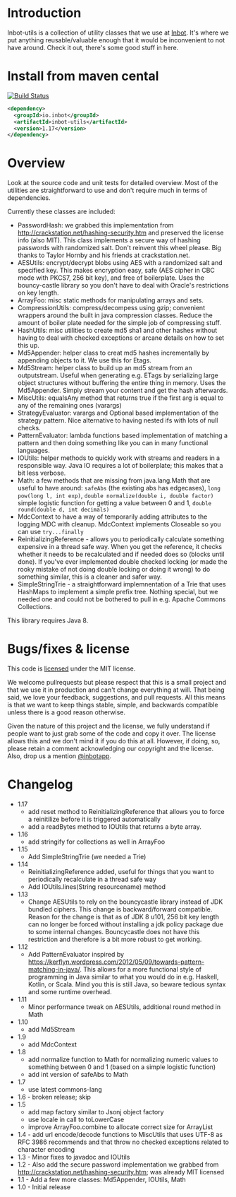 # Introduction

Inbot-utils is a collection of utility classes that we use at [Inbot](http://inbot.io). It's where we put anything reusable/valuable enough that it would be inconvenient to not have around. Check it out, there's some good stuff in here.

# Install from maven cental

[![Build Status](https://travis-ci.org/Inbot/inbot-utils.svg?branch=master)](https://travis-ci.org/Inbot/inbot-utils)

```xml
<dependency>
  <groupId>io.inbot</groupId>
  <artifactId>inbot-utils</artifactId>
  <version>1.17</version>
</dependency>
```

# Overview

Look at the source code and unit tests for detailed overview. Most of the utilities are straightforward to use and don't require much in terms of dependencies.

Currently these classes are included:

- PasswordHash: we grabbed this implementation from http://crackstation.net/hashing-security.htm and preserved the license info (also MIT). This class implements a secure way of hashing passwords with randomized salt. Don't reinvent this wheel please. Big thanks to Taylor Hornby and his friends at crackstation.net.
- AESUtils: encrypt/decrypt blobs using AES with a randomized salt and specified key. This makes encryption easy, safe (AES cipher in CBC mode with PKCS7, 256 bit key), and free of boilerplate. Uses the bouncy-castle library so you don't have to deal with Oracle's restrictions on key length.
- ArrayFoo: misc static methods for manipulating arrays and sets.
- CompressionUtils: compress/decompess using gzip; convenient wrappers around the built in java compression classes. Reduce the amount of boiler plate needed for the simple job of compressing stuff.
- HashUtils: misc utilities to create md5 sha1 and other hashes without having to deal with checked exceptions or arcane details on how to set this up.
- Md5Appender: helper class to creat md5 hashes incrementally by appending objects to it. We use this for Etags.
- Md5Stream: helper class to build up an md5 stream from an outputstream. Useful when generating e.g. ETags by serializing large object structures without buffering the entire thing in memory. Uses the Md5Appender. Simply stream your content and get the hash afterwards.
- MiscUtils: equalsAny method that returns true if the first arg is equal to any of the remaining ones (varargs)
- StrategyEvaluator: varargs and Optional based implementation of the strategy pattern. Nice alternative to having nested ifs with lots of null checks.
- PatternEvaluator: lambda functions based implementation of matching a pattern and then doing something like you can in many functional languages.
- IOUtils: helper methods to quickly work with streams and readers in a responsible way. Java IO requires a lot of boilerplate; this makes that a bit less verbose.
- Math: a few methods that are missing from java.lang.Math that are useful to have around: `safeAbs` (the existing abs has edgecases), `long pow(long l, int exp)`, `double normalize(double i, double factor)` simple logistic function for getting a value between 0 and 1, `double round(double d, int decimals)`
- MdcContext to have a way of temporarily adding attributes to the logging MDC with cleanup. MdcContext implements Closeable so you can use `try...finally`
- ReinitializingReference - allows you to periodically calculate something expensive in a thread safe way. When you get the reference, it checks whether it needs to be recalculated and if needed does so (blocks until done). If you've ever implemented double checked locking (or made the rooky mistake of not doing double locking or doing it wrong) to do something similar, this is a cleaner and safer way.
- SimpleStringTrie - a straightforward implemnentation of a Trie that uses HashMaps to implement a simple prefix tree. Nothing special, but we needed one and could not be bothered to pull in e.g. Apache Commons Collections.


This library requires Java 8.

# Bugs/fixes & license

This code is [licensed](https://github.com/Inbot/inbot-utils/blob/master/LICENSE) under the MIT license.

We welcome pullrequests but please respect that this is a small project and that we use it in production and can't change everything at will. That being said, we love your feedback, suggestions, and pull requests. All this means is that we want to keep things stable, simple, and backwards compatible unless there is a good reason otherwise.

Given the nature of this project and the license, we fully understand if people want to just grab some of the code and copy it over. The license allows this and we don't mind it if you do this at all. However, if doing, so, please retain a comment acknowledging our copyright and the license. Also, drop us a mention [@inbotapp](https://twitter.com/inbotapp).


# Changelog
- 1.17
  - add reset method to ReinitializingReference that allows you to force a reinitilize before it is triggered automatically
  - add a readBytes method to IOUtils that returns a byte array.
- 1.16
  - add stringify for collections as well in ArrayFoo
- 1.15
  - Add SimpleStringTrie (we needed a Trie)
- 1.14
  - ReinitializingReference added, useful for things that you want to periodically recalculate in a thread safe way
  - Add IOUtils.lines(String resourcename) method
- 1.13
  - Change AESUtils to rely on the bouncycastle library instead of JDK bundled ciphers. This change is backward/forward compatible. Reason for the change is that as of JDK 8 u101, 256 bit key length can no longer be forced without installing a jdk policy package due to some internal changes. Bouncycastle does not have this restriction and therefore is a bit more robust to get working.
- 1.12
  - Add PatternEvaluator inspired by https://kerflyn.wordpress.com/2012/05/09/towards-pattern-matching-in-java/. This allows for a more functional style of programming in Java similar to what you would do in e.g. Haskell, Kotlin, or Scala. Mind you this is still Java, so beware tedious syntax and some runtime overhead.
- 1.11
  - Minor performance tweak on AESUtils, additional round method in Math
- 1.10
  - add Md5Stream
- 1.9
  - add MdcContext
- 1.8
  - add normalize function to Math for normalizing numeric values to something between 0 and 1 (based on a simple logistic function)
  - add int version of safeAbs to Math
- 1.7
   - use latest commons-lang
- 1.6 - broken release; skip
- 1.5
   - add map factory similar to Jsonj object factory
   - use locale in call to toLowerCase
   - improve ArrayFoo.combine to allocate correct size for ArrayList
- 1.4 - add url encode/decode functions to MiscUtils that uses UTF-8 as RFC 3986 recommends and that throw no checked exceptions related to character encoding
- 1.3 - Minor fixes to javadoc and IOUtils
- 1.2 - Also add the secure password implementation we grabbed from http://crackstation.net/hashing-security.htm; was already MIT licensed
- 1.1 - Add a few more classes: Md5Appender, IOUtils, Math
- 1.0 - Initial release
